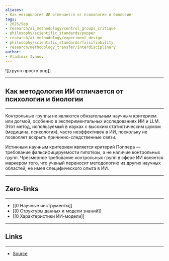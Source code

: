 ```yaml
---
aliases: 
- Как методология ИИ отличается от психологии и биологии 
tags:
- 2025/Sep
- research/ai_methodology/control_groups_critique
- philosophy/scientific_standards/popper
- research/ai_methodology/experiment_design
- philosophy/scientific_standards/falsifiability
- research/methodology_transfer/interdisciplinary
author:
- Vladimir Ivanov
---
```

![[групп просто.png]]

-----
##  Как методология ИИ отличается от психологии и биологии 
-----
Контрольные группы не являются обязательным научным критерием или догмой, особенно в экспериментальных исследованиях ИИ и LLM. Этот метод, используемый в науках с высоким статистическим шумом (медицина, психология), часто неэффективен в ИИ, поскольку не позволяет вскрыть причинно-следственные связи. 

Истинным научным критерием является критерий Поппера — требование фальсифицируемости гипотезы, а не наличие контрольных групп. Чрезмерное требование контрольных групп в сфере ИИ является маркером того, что ученый переносит методологию из других научных областей, не имея специфического опыта в ИИ.

---
## Zero-links
---
- [[0 Научные инструменты]]
- [[0 Структуры данных и модели знаний]]
- [[0 Характеристики ИИ-модели]]

---
## Links
---
- [Source](https://t.me/turboproject/2130)